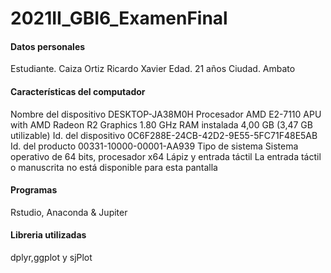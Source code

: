 # 2021II_GBI6_ExamenFinal
#### Datos personales
Estudiante. Caiza Ortiz Ricardo Xavier
Edad. 21 años
Ciudad. Ambato
#### Características del computador 
Nombre del dispositivo	DESKTOP-JA38M0H
Procesador	AMD E2-7110 APU with AMD Radeon R2 Graphics       1.80 GHz
RAM instalada	4,00 GB (3,47 GB utilizable)
Id. del dispositivo	0C6F288E-24CB-42D2-9E55-5FC71F48E5AB
Id. del producto	00331-10000-00001-AA939
Tipo de sistema	Sistema operativo de 64 bits, procesador x64
Lápiz y entrada táctil	La entrada táctil o manuscrita no está disponible para esta pantalla
#### Programas 
Rstudio, Anaconda & Jupiter
#### Libreria utilizadas 
dplyr,ggplot y sjPlot
